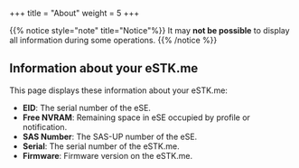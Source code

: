 +++
title = "About"
weight = 5
+++

{{% notice style="note" title="Notice"%}}
It may **not be possible** to display all information during some operations.
{{% /notice %}}

## Information about your eSTK.me

This page displays these information about your eSTK.me:

- **EID**: The serial number of the eSE.
- **Free NVRAM**: Remaining space in eSE occupied by profile or notification.
- **SAS Number**: The SAS-UP number of the eSE.
- **Serial**: The serial number of the eSTK.me.
- **Firmware**: Firmware version on the eSTK.me.
